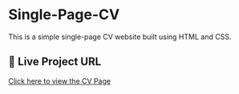 # Single-Page-CV


This is a simple single-page CV website built using HTML and CSS.
## 🔗 Live Project URL

[Click here to view the CV Page]([https://fathimafidhatp.github.io/Single-Page-CV/])
